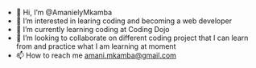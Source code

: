 - 👋 Hi, I’m @AmanielyMkamba
- 👀 I’m interested in learing coding and becoming a web developer
- 🌱 I’m currently learning coding at Coding Dojo
- 💞️ I’m looking to collaborate on different coding project that I can learn from and practice what I am learning at moment
- 📫 How to reach me amani.mkamba@gmail.com

<!---
AmanielyMkamba/AmanielyMkamba is a ✨ special ✨ repository because its `README.md` (this file) appears on your GitHub profile.
You can click the Preview link to take a look at your changes.
--->
